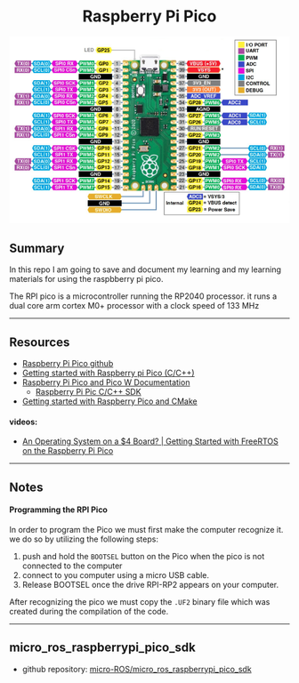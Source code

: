 <center><h1> Raspberry Pi Pico </h1> </center>

<center>
<img
src="./img/Screenshot from 2022-07-09 16-24-58.png"
width=600
>
</center>

## Summary
In this repo I am going to save and document my learning and my learning materials for using the raspbberry pi pico. 

The RPI pico is a microcontroller running the RP2040 processor. it runs a dual core arm cortex M0+ processor with a clock speed of 133 MHz

---

## Resources

- [Raspberry Pi Pico github](https://raspberrypi.github.io/pico-sdk-doxygen/group__hardware.html)  
- [Getting started with Raspberry pi Pico (C/C++)](https://datasheets.raspberrypi.com/pico/getting-started-with-pico.pdf)
- [Raspberry Pi Pico and Pico W Documentation](https://www.raspberrypi.com/documentation/microcontrollers/raspberry-pi-pico.html)
    - [Raspberry Pi Pic C/C++ SDK](https://datasheets.raspberrypi.com/pico/raspberry-pi-pico-c-sdk.pdf)
- [Getting started with Raspberry Pico and CMake](https://admantium.medium.com/getting-started-with-raspberry-pico-and-cmake-f536e18512e6)


#### videos:

- [An Operating System on a $4 Board? | Getting Started with FreeRTOS on the Raspberry Pi Pico](https://youtu.be/5pUY7xVE2gU)

---

## Notes 

#### Programming the RPI Pico

In order to program the Pico we must first make the computer recognize it. we do so by utilizing the following steps:

1. push and hold the `BOOTSEL` button on the Pico when the pico is not connected to the computer
2. connect to you computer using a micro USB cable. 
3. Release BOOTSEL once the drive RPI-RP2 appears on your computer.
    
After recognizing the pico we must copy the `.UF2` binary file which was created during the compilation of the code.

---

## micro_ros_raspberrypi_pico_sdk

- github repository: [micro-ROS/micro_ros_raspberrypi_pico_sdk
](https://github.com/micro-ROS/micro_ros_raspberrypi_pico_sdk)




